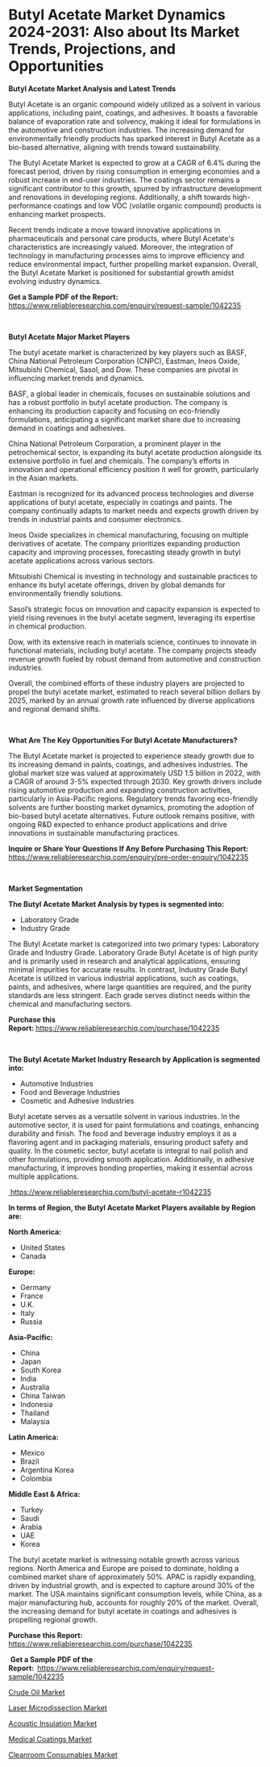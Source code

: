 <p><h1>Butyl Acetate Market Dynamics 2024-2031: Also about Its Market Trends, Projections, and Opportunities</h1></p><p><strong>Butyl Acetate Market Analysis and Latest Trends</strong></p>
<p><p>Butyl Acetate is an organic compound widely utilized as a solvent in various applications, including paint, coatings, and adhesives. It boasts a favorable balance of evaporation rate and solvency, making it ideal for formulations in the automotive and construction industries. The increasing demand for environmentally friendly products has sparked interest in Butyl Acetate as a bio-based alternative, aligning with trends toward sustainability.</p><p>The Butyl Acetate Market is expected to grow at a CAGR of 6.4% during the forecast period, driven by rising consumption in emerging economies and a robust increase in end-user industries. The coatings sector remains a significant contributor to this growth, spurred by infrastructure development and renovations in developing regions. Additionally, a shift towards high-performance coatings and low VOC (volatile organic compound) products is enhancing market prospects.</p><p>Recent trends indicate a move toward innovative applications in pharmaceuticals and personal care products, where Butyl Acetate's characteristics are increasingly valued. Moreover, the integration of technology in manufacturing processes aims to improve efficiency and reduce environmental impact, further propelling market expansion. Overall, the Butyl Acetate Market is positioned for substantial growth amidst evolving industry dynamics.</p></p>
<p><strong>Get a Sample PDF of the Report:&nbsp;</strong> <a href="https://www.reliableresearchiq.com/enquiry/request-sample/1042235?utm_campaign=1123&utm_medium=2&utm_source=Github&utm_content=ia&utm_term=07112024&utm_id=butyl-acetate">https://www.reliableresearchiq.com/enquiry/request-sample/1042235</a></p>
<p>&nbsp;</p>
<p><strong>Butyl Acetate Major Market Players</strong></p>
<p><p>The butyl acetate market is characterized by key players such as BASF, China National Petroleum Corporation (CNPC), Eastman, Ineos Oxide, Mitsubishi Chemical, Sasol, and Dow. These companies are pivotal in influencing market trends and dynamics.</p><p>BASF, a global leader in chemicals, focuses on sustainable solutions and has a robust portfolio in butyl acetate production. The company is enhancing its production capacity and focusing on eco-friendly formulations, anticipating a significant market share due to increasing demand in coatings and adhesives.</p><p>China National Petroleum Corporation, a prominent player in the petrochemical sector, is expanding its butyl acetate production alongside its extensive portfolio in fuel and chemicals. The company’s efforts in innovation and operational efficiency position it well for growth, particularly in the Asian markets.</p><p>Eastman is recognized for its advanced process technologies and diverse applications of butyl acetate, especially in coatings and paints. The company continually adapts to market needs and expects growth driven by trends in industrial paints and consumer electronics.</p><p>Ineos Oxide specializes in chemical manufacturing, focusing on multiple derivatives of acetate. The company prioritizes expanding production capacity and improving processes, forecasting steady growth in butyl acetate applications across various sectors.</p><p>Mitsubishi Chemical is investing in technology and sustainable practices to enhance its butyl acetate offerings, driven by global demands for environmentally friendly solutions.</p><p>Sasol’s strategic focus on innovation and capacity expansion is expected to yield rising revenues in the butyl acetate segment, leveraging its expertise in chemical production.</p><p>Dow, with its extensive reach in materials science, continues to innovate in functional materials, including butyl acetate. The company projects steady revenue growth fueled by robust demand from automotive and construction industries.</p><p>Overall, the combined efforts of these industry players are projected to propel the butyl acetate market, estimated to reach several billion dollars by 2025, marked by an annual growth rate influenced by diverse applications and regional demand shifts.</p></p>
<p>&nbsp;</p>
<p><strong>What Are The Key Opportunities For Butyl Acetate Manufacturers?</strong></p>
<p><p>The Butyl Acetate market is projected to experience steady growth due to its increasing demand in paints, coatings, and adhesives industries. The global market size was valued at approximately USD 1.5 billion in 2022, with a CAGR of around 3-5% expected through 2030. Key growth drivers include rising automotive production and expanding construction activities, particularly in Asia-Pacific regions. Regulatory trends favoring eco-friendly solvents are further boosting market dynamics, promoting the adoption of bio-based butyl acetate alternatives. Future outlook remains positive, with ongoing R&D expected to enhance product applications and drive innovations in sustainable manufacturing practices.</p></p>
<p><strong>Inquire or Share Your Questions If Any Before Purchasing This Report:</strong> <a href="https://www.reliableresearchiq.com/enquiry/pre-order-enquiry/1042235?utm_campaign=1123&utm_medium=2&utm_source=Github&utm_content=ia&utm_term=07112024&utm_id=butyl-acetate">https://www.reliableresearchiq.com/enquiry/pre-order-enquiry/1042235</a></p>
<p>&nbsp;</p>
<p><strong>Market Segmentation</strong></p>
<p><strong>The Butyl Acetate Market Analysis by types is segmented into:</strong></p>
<p><ul><li>Laboratory Grade</li><li>Industry Grade</li></ul></p>
<p><p>The Butyl Acetate market is categorized into two primary types: Laboratory Grade and Industry Grade. Laboratory Grade Butyl Acetate is of high purity and is primarily used in research and analytical applications, ensuring minimal impurities for accurate results. In contrast, Industry Grade Butyl Acetate is utilized in various industrial applications, such as coatings, paints, and adhesives, where large quantities are required, and the purity standards are less stringent. Each grade serves distinct needs within the chemical and manufacturing sectors.</p></p>
<p><strong>Purchase this Report:&nbsp;</strong><a href="https://www.reliableresearchiq.com/purchase/1042235?utm_campaign=1123&utm_medium=2&utm_source=Github&utm_content=ia&utm_term=07112024&utm_id=butyl-acetate">https://www.reliableresearchiq.com/purchase/1042235</a></p>
<p>&nbsp;</p>
<p><strong>The Butyl Acetate Market Industry Research by Application is segmented into:</strong></p>
<p><ul><li>Automotive Industries</li><li>Food and Beverage Industries</li><li>Cosmetic and Adhesive Industries</li></ul></p>
<p><p>Butyl acetate serves as a versatile solvent in various industries. In the automotive sector, it is used for paint formulations and coatings, enhancing durability and finish. The food and beverage industry employs it as a flavoring agent and in packaging materials, ensuring product safety and quality. In the cosmetic sector, butyl acetate is integral to nail polish and other formulations, providing smooth application. Additionally, in adhesive manufacturing, it improves bonding properties, making it essential across multiple applications.</p></p>
<p><a href="https://www.reliableresearchiq.com/butyl-acetate-r1042235?utm_campaign=1123&utm_medium=2&utm_source=Github&utm_content=ia&utm_term=07112024&utm_id=butyl-acetate">&nbsp;https://www.reliableresearchiq.com/butyl-acetate-r1042235</a></p>
<p><strong>In terms of Region, the Butyl Acetate Market Players available by Region are:</strong></p>
<p>
    <p> <strong> North America: </strong>
        <ul>
            <li>United States</li>
            <li>Canada</li>
        </ul>
        </p> 
    <p> <strong> Europe: </strong>
        <ul>
            <li>Germany</li>
            <li>France</li>
            <li>U.K.</li>
            <li>Italy</li>
            <li>Russia</li>
        </ul>
        </p> 
    <p> <strong> Asia-Pacific: </strong>
        <ul>
            <li>China</li>
            <li>Japan</li>
            <li>South Korea</li>
            <li>India</li>
            <li>Australia</li>
            <li>China Taiwan</li>
            <li>Indonesia</li>
            <li>Thailand</li>
            <li>Malaysia</li>
        </ul>
        </p> 
    <p> <strong> Latin America: </strong>
        <ul>
            <li>Mexico</li>
            <li>Brazil</li>
            <li>Argentina Korea</li>
            <li>Colombia</li>
        </ul>
        </p> 
    <p> <strong> Middle East & Africa: </strong>
        <ul>
            <li>Turkey</li>
            <li>Saudi</li>
            <li>Arabia</li>
            <li>UAE</li>
            <li>Korea</li>
        </ul>
    </p>
    </p>
<p><p>The butyl acetate market is witnessing notable growth across various regions. North America and Europe are poised to dominate, holding a combined market share of approximately 50%. APAC is rapidly expanding, driven by industrial growth, and is expected to capture around 30% of the market. The USA maintains significant consumption levels, while China, as a major manufacturing hub, accounts for roughly 20% of the market. Overall, the increasing demand for butyl acetate in coatings and adhesives is propelling regional growth.</p></p>
<p><strong>Purchase this Report: </strong><a href="https://www.reliableresearchiq.com/purchase/1042235?utm_campaign=1123&utm_medium=2&utm_source=Github&utm_content=ia&utm_term=07112024&utm_id=butyl-acetate">https://www.reliableresearchiq.com/purchase/1042235</a></p>
<p>&nbsp;<strong>Get a Sample PDF of the Report:&nbsp;&nbsp;</strong><a href="https://www.reliableresearchiq.com/enquiry/request-sample/1042235?utm_campaign=1123&utm_medium=2&utm_source=Github&utm_content=ia&utm_term=07112024&utm_id=butyl-acetate">https://www.reliableresearchiq.com/enquiry/request-sample/1042235</a></p>
<p><strong></strong></p>
<p><p><a href="https://github.com/brittroma9i/Market-Research-Report-List-1/blob/main/crude-oil-market.md?utm_campaign=1123&utm_medium=2&utm_source=Github&utm_content=ia&utm_term=07112024&utm_id=butyl-acetate">Crude Oil Market</a></p><p><a href="https://issuu.com/reportprime-2/docs/laser-microdissection-market-size-2_1d4ed1683fd8bf?utm_campaign=1123&utm_medium=2&utm_source=Github&utm_content=ia&utm_term=07112024&utm_id=butyl-acetate">Laser Microdissection Market</a></p><p><a href="https://github.com/eleanore16mal/Market-Research-Report-List-1/blob/main/acoustic-insulation-market.md?utm_campaign=1123&utm_medium=2&utm_source=Github&utm_content=ia&utm_term=07112024&utm_id=butyl-acetate">Acoustic Insulation Market</a></p><p><a href="https://issuu.com/reportprime-2/docs/medical-coatings-market-size-2030.p_420a3d5f68f16a?utm_campaign=1123&utm_medium=2&utm_source=Github&utm_content=ia&utm_term=07112024&utm_id=butyl-acetate">Medical Coatings Market</a></p><p><a href="https://issuu.com/reportprime-2/docs/cleanroom-consumables-market-size-2_1c104cd3790a4a?utm_campaign=1123&utm_medium=2&utm_source=Github&utm_content=ia&utm_term=07112024&utm_id=butyl-acetate">Cleanroom Consumables Market</a></p></p>